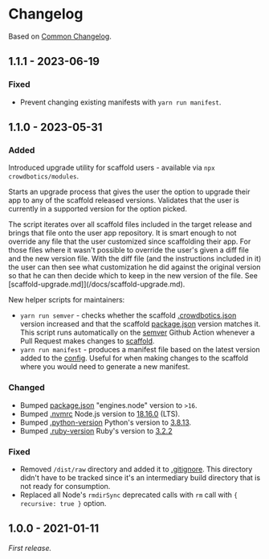 # Changelog

Based on [Common Changelog](https://common-changelog.org/).

## 1.1.1 - 2023-06-19

### Fixed

- Prevent changing existing manifests with `yarn run manifest`.

## 1.1.0 - 2023-05-31

### Added

Introduced upgrade utility for scaffold users - available via `npx crowdbotics/modules`.

Starts an upgrade process that gives the user the option to upgrade their app to any of the scaffold released versions. Validates that the user is currently in a supported version for the option picked.

The script iterates over all scaffold files included in the target release and brings that file onto the user app repository. It is smart enough to not override any file that the user customized since scaffolding their app. For those files where it wasn't possible to override the user's given a diff file and the new version file. With the diff file (and the instructions included in it) the user can then see what customization he did against the original version so that he can then decide which to keep in the new version of the file. See [scaffold-upgrade.md]](/docs/scaffold-upgrade.md).

New helper scripts for maintainers:

- `yarn run semver` - checks whether the scaffold [.crowdbotics.json](/scaffold/template/custom/.crowdbotics.json) version increased and that the scaffold [package.json](/scaffold/package.json) version matches it. This script runs automatically on the [semver](/.github/workflows/semver.yml) Github Action whenever a Pull Request makes changes to [scaffold](/scaffold).
- `yarn run manifest` - produces a manifest file based on the latest version added to the [config](/config.js). Useful for when making changes to the scaffold where you would need to generate a new manifest.

### Changed

- Bumped [package.json](/package.json) "engines.node" version to `>16`.
- Bumped [.nvmrc](/.nvmrc) Node.js version to [18.16.0](https://github.com/nodejs/node/blob/main/doc/changelogs/CHANGELOG_V18.md#18.16.0) (LTS).
- Bumped [.python-version](/.python-version) Python's version to [3.8.13](https://www.python.org/downloads/release/python-3813/).
- Bumped [.ruby-version](/.ruby-version) Ruby's version to [3.2.2](https://github.com/ruby/ruby/releases/tag/v3_2_2)

### Fixed

- Removed `/dist/raw` directory and added it to [.gitignore](.gitignore). This directory didn't have to be tracked since it's an intermediary build directory that is not ready for consumption.
- Replaced all Node's `rmdirSync` deprecated calls with `rm` call with `{ recursive: true }` option.

## 1.0.0 - 2021-01-11

_First release._

